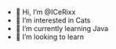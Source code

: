 - 👋 Hi, I’m @ICeRixx
- 👀 I’m interested in Cats
- 🌱 I’m currently learning Java
- 💞️ I’m looking to learn
